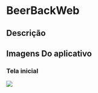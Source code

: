 # BeerBackWeb
## Descrição


## Imagens Do aplicativo

### Tela inicial
<img src=”./print/autenticador.pdf”>
